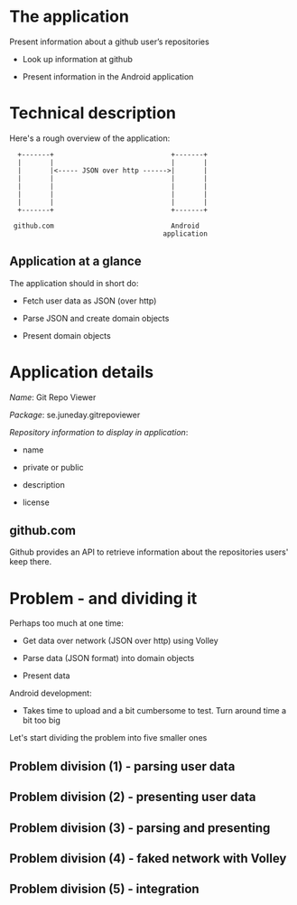 # The application

Present information about a github user’s repositories

* Look up information at github

* Present information in the Android application

# Technical description

Here's a rough overview of the application:
```
  +-------+                             +-------+
  |       |                             |       |
  |       |<----- JSON over http ------>|       |
  |       |                             |       |
  |       |                             |       |
  |       |                             |       |
  |       |                             |       |
  +-------+                             +-------+

 github.com                             Android
                                      application
```

## Application at a glance

The application should in short do:

* Fetch user data as JSON (over http)

* Parse JSON and create domain objects

* Present domain objects


# Application details

_Name_: 		Git Repo Viewer

_Package_: 	se.juneday.gitrepoviewer

_Repository information to display in application_:

* name

* private or public

* description

* license

## github.com

Github provides an API to retrieve information about the repositories users' keep there. 

# Problem - and dividing it

Perhaps too much at one time:

* Get data over network (JSON over http) using Volley

* Parse data (JSON format) into domain objects

* Present data

Android development:

* Takes time to upload and a bit cumbersome to test. Turn around time a bit too big


Let's start dividing the problem into five smaller ones

## Problem division (1) - parsing user data

## Problem division (2) - presenting user data

## Problem division (3) - parsing and presenting

## Problem division (4) - faked network with Volley

## Problem division (5) - integration
